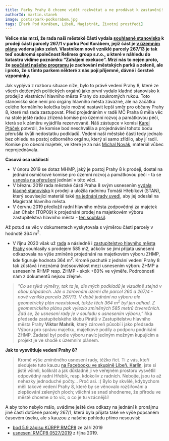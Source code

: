 ```yaml
---
title: Parky Prahy 8 chceme vidět rozkvétat a ne prodávat k zastavění!
authorId: martin.stanek
image: posts/park-podkorabem.jpg
tags: [Park Pod Korábem, Libeň, Magistrát, Životní prostředí]
---
```


**Velice nás mrzí, že rada naší městské části vydala [souhlasné stanovisko](https://www.praha8.cz/appo/usn/676?usn=Ga3pbxpl4EtB3GlP66Z8d3pbxpl4FXVzoA==) k prodeji části parcely 267/1 v parku Pod Korábem, jejíž část je [v územním plánu](https://app.iprpraha.cz/apl/services/short_links/_0ptrgzhkvp.html) vedena jako zeleň. Vlastníkem nově vzniklé parcely 267/13 je tak teď soukromá společnost Relimex group s.r.o., u které v náhledu do katastru vidíme poznámku “Zahájení exekuce”. Mrzí nás to nejen proto, že [součástí našeho programu](https://praha8.pirati.cz/program/) je zachování městských parků a zeleně, ale i proto, že s tímto parkem některé z nás pojí příjemné, dávné i čerstvé vzpomínky.**

Jak vyplývá z rozboru situace níže, bylo to právě vedení Prahy 8, které ze všech dotčených politických orgánů jako první vydalo kladné stanovisko k prodeji z vlastnictví hlavního města Prahy do soukromých rukou. Toto stanovisko sice není pro orgány hlavního města závazné, ale na začátku celého formálního kolečka bylo možné nastavit lepší směr pro občany Prahy 8, které má rada zastupovat. Před projednáním v radě MČ Praha 8 měla věc na stole ještě radou zřízená komise pro územní rozvoj a památkovou péči, která se k záměru vyjádřila rezervovaně. Náš zástupce v komisi [Karel Ptáček](https://praha8.pirati.cz/lide/karel-ptacek.html) potvrdil, že komise bod neschválila a projednávání tohoto bodu přerušila kvůli nedostatku podkladů. Vedení naší městské části tedy jednalo bez ohledu na postoj odborného orgánu, který si samo zřídilo, aby jí radil. Komise pro obecní majetek, ve které je za nás [Michal Novák](https://praha8.pirati.cz/lide/michal-novak.html), materiál vůbec neprojednávala.

**Časová osa událostí**
- V únoru 2019 se dotaz MHMP, jaký je postoj Prahy 8 k prodeji, dostal na jednání osmičkové komise pro územní rozvoj a památkovou péči - ta se [usnesla na přerušení](https://www.praha8.cz/file/joW/KURPP-20-02-2019.pdf) jednání v této věci.
- V březnu 2019 rada městské části Praha 8 svým usnesením [vydala kladné stanovisko](https://www.praha8.cz/appo/usn/676?usn=Ga3pbxpl4EtB3GlP66Z8d3pbxpl4FXVzoA==) k prodeji a uložila radnímu Tomáši Hřebíkovi (STAN), který související materiál také [na jednání rady uvedl](https://www.praha8.cz/file/rtW/Rada-014-dne-06-03-2019.pdf), aby jej odeslal na Magistrát hlavního města.
- V červnu 2019 předložil radní hlavního města zodpovědný za majetek Jan Chabr (TOP09) k projednání prodej na majetkovém výboru zastupitelstva hlavního města - [ten souhlasil](https://www.praha.eu/public/d9/fc/5/3037769_1031842__7_ZAPIS_z_jednani_vyboru_ZHMP__TED_.pdf).

Až potud se věc v dokumentech vyskytovala s výměrou části parcely v hodnotě 364 m<sup>2</sup>.

- V říjnu 2020 však už [rada](http://zastupitelstvo.praha.eu/ina/tedusndetail.aspx?par=056094153161156117107094171161156117104094168161156117104094165161156117104&id=602694) a následně i [zastupitelstvo hlavního města Prahy](http://zastupitelstvo.praha.eu/ina/tedusndetail.aspx?par=054092151159154115105092169159154115102092166159154115103092163159154115103&id=602695) souhlasily s prodejem 585 m2, ačkoliv se jimi přijatá usnesení odkazovala na výše zmíněné projednání na majetkovém výboru ZHMP, kde figuruje hodnota 364 m<sup>2</sup>. Kromě pachutě z jednání vedení Prahy 8 tak zůstává i neznámá (ne)souvislost mezi usnesením výboru ZHMP a usnesením RHMP resp. ZHMP - skok +60% ve výměře. Podrobnosti nám z dokumentů nejsou zřejmé.

> *"Co se týká výměry, tak ta je, dle mých podkladů je vizuálně stejná v obou případech. Jde o zarovnání území dle parcel 260 a 267/4 - nově vznikla parcela 267/13. V době jednání na výboru ale geometrický plán neexistoval, takže těch 364 m<sup>2</sup> byl jen odhad. Z geometrického plánu pak vylezlo zmíněných 585 metrů čtverečních. Zdá se, že usnesení rady je v souladu s usnesením výboru,“* říká předseda zastupitelského klubu Pirátů v Zastupitelstvu hlavního města Prahy **Viktor Mahrik**, který zároveň působí i jako předseda Výboru pro správu majetku, majetkové podíly a podporu podnikání ZHMP. Žadatel byl podle výboru navíc jediným možným kupujícím a projekt je ve shodě s územním plánem.

**Jak to vysvětluje vedení Prahy 8?**
> Kromě výše zmíněného usnesení rady, těžko říct. Ti z vás, kteří sledujete tuto kauzu [na Facebooku ve skupině Libeň, Karlín](https://www.facebook.com/groups/libenkarlin/permalink/3710300229024148/?__cft__[0]=AZVL6w2sq3uZ5VHDlzba7JKAQI-ygq6oTIw9Q8W49vr6p1YqpC598JIEyg-0Q4ujmnO3zmsQ7DF7lL9U2QiYNgeErfueva5Hn_CiB7gWAW0fLKZDbVS46gAz3UBuVSfhTjfwb0chJqNOOm2mchrOxGyX&__tn__=%2CO%2CP-R), jste si jistě všimli, kolikrát a jak důkladně ji ve veřejném prostoru vysvětlil odpovědný radní Hřebík, resp. kdokoliv z radních. Nebojte, jsou to až nehezky jednoduché počty… Proč asi. :(
Bylo by skvělé, kdybychom měli takové vedení Prahy 8, které by se věnovalo rozšiřování a zlepšování zelených ploch; všichni se snad shodneme, že přírodu ve městě chceme o to víc, o co je tu vzácnější!

A aby toho nebylo málo, uvádíme ještě dva odkazy na jednání k pronájmu jiné části dotčené parcely 267/1, která byla přijata také ve výše popsaném časovém úseku, ale s kauzou z našeho pohledu přímo nesouvisí:
- [bod 5.9 zápisu KÚRPP RMČP8](https://www.praha8.cz/file/sZV/KURPP-18-0-9-2019.pdf) ze září 2019
- [usnesení RMČP8 0527/2019](https://www.praha8.cz/appo/usn/676?usn=dsjfA3dOUnFu4wBPSoLEgQ==) z října 2019.
